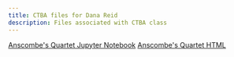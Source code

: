 ```yaml
---
title: CTBA files for Dana Reid
description: Files associated with CTBA class
---
```

[Anscombe's Quartet Jupyter Notebook](Anscombe'sQuartet.ipynb)
[Anscombe's Quartet HTML](Anscombe'sQuartet.html)
